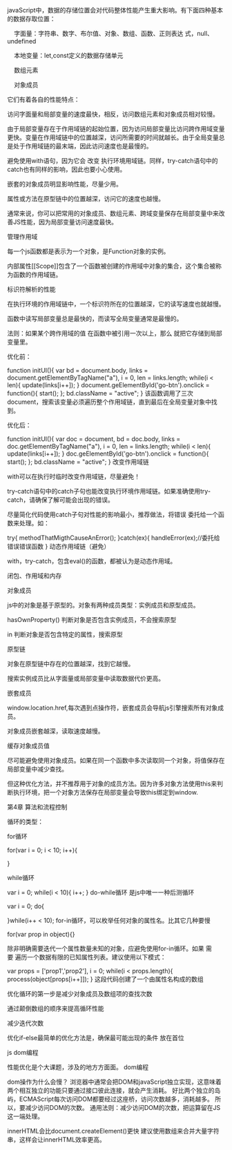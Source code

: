 javaScript中，数据的存储位置会对代码整体性能产生重大影响。有下面四种基本的数据存取位置：

    字面量：字符串、数字、布尔值、对象、数组、函数、正则表达 式，null、undefined

    本地变量：let,const定义的数据存储单元

    数组元素

    对象成员

它们有着各自的性能特点：

访问字面量和局部变量的速度最快，相反，访问数组元素和对象成员相对较慢。

由于局部变量存在于作用域链的起始位置，因为访问局部变量比访问跨作用域变量更快。变量在作用域链中的位置越深，访问所需要的时间就越长。由于全局变量总是处于作用域链的最末端，因此访问速度也是最慢的。

避免使用with语句，因为它会 改变 执行环境用域链。同样，try-catch语句中的catch也有同样的影响，因此也要小心使用。

嵌套的对象成员明显影响性能，尽量少用。

属性或方法在原型链中的位置越深，访问它的速度也越慢。

通常来说，你可以把常用的对象成员、数组元素、跨域变量保存在局部变量中来改善JS性能，因为局部变量访问速度最快。

管理作用域

每一个js函数都是表示为一个对象，是Function对象的实例。

内部属性[[Scope]]包含了一个函数被创建的作用域中对象的集合，这个集合被称为函数的作用域链。



标识符解析的性能

在执行环境的作用域链中，一个标识符所在的位置越深，它的读写速度也就越慢。

函数中读写局部变量总是最快的，而读写全局变量通常是最慢的。

法则：如果某个跨作用域的值 在函数中被引用一次以上，那么 就把它存储到局部变量里。

优化前：

function initUI(){
    var bd = document.body,
        links = document.getElementByTagName("a"),
        i = 0,
        len = links.length;
    while(i < len){
        update(links[i++]);
    }
    document.geElementById('go-btn').onclick = function(){
        start();
    };
    bd.className = "active";
}
该函数调用了三次document，搜索该变量必须遍历整个作用域链，直到最后在全局变量对象中找到。

优化后：

function initUI(){
    var doc = document,
        bd = doc.body,
        links = doc.getElementByTagName("a"),
        i = 0,
        len = links.length;
    while(i < len){
        update(links[i++]);
    }
    doc.geElementById('go-btn').onclick = function(){
        start();
    };
    bd.className = "active";
} 
改变作用域链

with可以在执行时临时改变作用域链，尽量避免！

try-catch语句中的catch子句也能改变执行环境作用域链。如果准确使用try-catch，请确保了解可能会出现的错误。

尽量简化代码使用catch子句对性能的影响最小，推荐做法，将错误 委托给一个函数来处理。如：

try{
    methodThatMigthCauseAnError();
}catch(ex){
    handleError(ex);//委托给错误错误函数
}
动态作用域链（避免）

with，try-catch，包含eval()的函数，都被认为是动态作用域。

闭包、作用域和内存

对象成员

js中的对象是基于原型的。对象有两种成员类型：实例成员和原型成员。

hasOwnProperty() 判断对象是否包含实例成员，不会搜索原型

in 判断对象是否包含特定的属性，搜索原型

原型链

对象在原型链中存在的位置越深，找到它越慢。

搜索实例成员比从字面量或局部变量中读取数据代价更高。

嵌套成员

window.location.href,每次遇到点操作符，嵌套成员会导航js引擎搜索所有对象成员。

对象成员嵌套越深，读取速度越慢。

缓存对象成员值

尽可能避免使用对象成员。如果在同一个函数中多次读取同一个对象，将值保存在局部变量中减少查找。

但这种优化方法，并不推荐用于对象的成员方法。因为许多对象方法使用this来判断执行环境，把一个对象方法保存在局部变量会导致this绑定到window.



第4章 算法和流程控制

循环的类型：

for循环

for(var i = 0; i < 10; i++){

}


while循环

var i = 0;
while(i < 10){
    i++;
}
do-while循环 是js中唯一一种后测循环

var i = 0;
do{

}while(i++ < 10);
for-in循环，可以枚举任何对象的属性名。比其它几种要慢

for(var prop in object){} 

除非明确需要迭代一个属性数量未知的对象，应避免使用for-in循环。如果 需要 遍历一个数据有限的已知属性列表。建议使用以下模式：

var props = ['prop1','prop2'],
    i = 0;
while(i < props.length){
    process(object[props[i++]]);
}
这段代码创建了一个由属性名构成的数组

优化循环的第一步是减少对象成员及数组项的查找次数

通过颠倒数组的顺序来提高循环性能

减少迭代次数

优化if-else最简单的优化方法是，确保最可能出现的条件 放在首位


js dom编程

性能优化是个大课题，涉及的地方方面面。
dom编程

dom操作为什么会慢？
浏览器中通常会把DOM和javaScript独立实现，这意味着两个相互独立的功能只要通过接口彼此连接，就会产生消耗。
好比两个独立的岛屿，ECMAScript每次访问DOM都要经过这座桥，访问次数越多，消耗越多。
所以，要减少访问DOM的次数。
通用法则：减少访问DOM的次数，把运算留在JS这一端处理。

innerHTML会比document.createElement()更快
建议使用数组来合并大量字符串，这样会让innerHTML效率更高。
